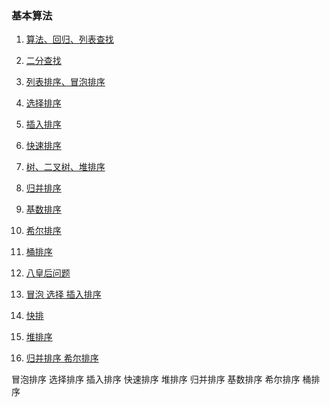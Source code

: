 ### 基本算法 ###
1. [算法、回归、列表查找](https://github.com/liuxingrichu/python_lesson_notes/blob/master/algorithm/day001.md)
2. [二分查找](https://github.com/liuxingrichu/python_lesson_notes/blob/master/algorithm/day002.md)
3. [列表排序、冒泡排序](https://github.com/liuxingrichu/python_lesson_notes/blob/master/algorithm/day003.md)
4. [选择排序](https://github.com/liuxingrichu/python_lesson_notes/blob/master/algorithm/day004.md)
5. [插入排序](https://github.com/liuxingrichu/python_lesson_notes/blob/master/algorithm/day005.md)
6. [快速排序](https://github.com/liuxingrichu/python_lesson_notes/blob/master/algorithm/day006.md)
7. [树、二叉树、堆排序](https://github.com/liuxingrichu/python_lesson_notes/blob/master/algorithm/day007.md)
8. [归并排序]()
9. [基数排序]()
10. [希尔排序]()
11. [桶排序]()





4. [八皇后问题](https://github.com/liuxingrichu/python_lesson_notes/blob/master/algorithm/day00n.md)
2. [冒泡 选择 插入排序]()
3. [快排]()
4. [堆排序]()
5. [归并排序 希尔排序]()


冒泡排序
选择排序
插入排序
快速排序
堆排序
归并排序
基数排序
希尔排序
桶排序



